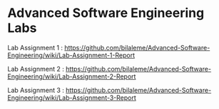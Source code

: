 # Advanced Software Engineering Labs

Lab Assignment 1 : https://github.com/bilaleme/Advanced-Software-Engineering/wiki/Lab-Assignment-1-Report

Lab Assignment 2 : https://github.com/bilaleme/Advanced-Software-Engineering/wiki/Lab-Assignment-2-Report

Lab Assignment 3 :
https://github.com/bilaleme/Advanced-Software-Engineering/wiki/Lab-Assignment-3-Report